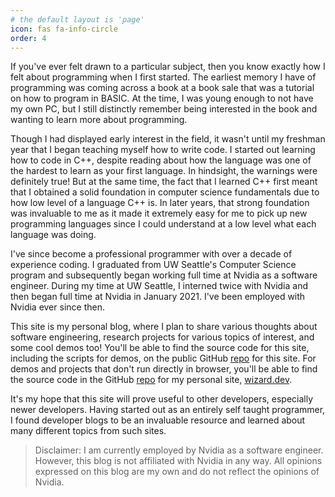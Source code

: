 ```yaml
---
# the default layout is 'page'
icon: fas fa-info-circle
order: 4
---
```


If you've ever felt drawn to a particular subject, then you know exactly how I
felt about programming when I first started. The earliest memory I have of
programming was coming across a book at a book sale that was a tutorial on how
to program in BASIC. At the time, I was young enough to not have my own PC, but
I still distinctly remember being interested in the book and wanting to learn
more about programming.

Though I had displayed early interest in the field, it wasn't until my freshman
year that I began teaching myself how to write code. I started out learning how
to code in C++, despite reading about how the language was one of the hardest
to learn as your first language. In hindsight, the warnings were definitely
true! But at the same time, the fact that I learned C++ first meant that I
obtained a solid foundation in computer science fundamentals due to how low
level of a language C++ is. In later years, that strong foundation was
invaluable to me as it made it extremely easy for me to pick up new programming
languages since I could understand at a low level what each language was doing.

I've since become a professional programmer with over a decade of experience
coding. I graduated from UW Seattle's Computer Science program and subsequently
began working full time at Nvidia as a software engineer. During my time at UW
Seattle, I interned twice with Nvidia and then began full time at Nvidia in
January 2021. I've been employed with Nvidia ever since then.

This site is my personal blog, where I plan to share various thoughts about
software engineering, research projects for various topics of interest, and
some cool demos too! You'll be able to find the source code for this site,
including the scripts for demos, on the public GitHub
[repo](https://github.com/zkWildfire/whattf.how) for this site. For demos and
projects that don't run directly in browser, you'll be able to find the source
code in the GitHub [repo](https://github.com/zkWildfire/wizard.dev) for my
personal site, [wizard.dev](https://www.wizard.dev).

It's my hope that this site will prove useful to other developers, especially
newer developers. Having started out as an entirely self taught programmer, I
found developer blogs to be an invaluable resource and learned about many
different topics from such sites.

> Disclaimer: I am currently employed by Nvidia as a software engineer. However,
> this blog is not affiliated with Nvidia in any way. All opinions expressed on
> this blog are my own and do not reflect the opinions of Nvidia.
